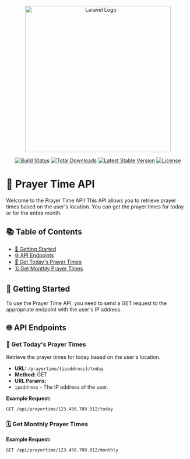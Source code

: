 <p align="center"><a href="https://laravel.com" target="_blank"><img src="https://raw.githubusercontent.com/laravel/art/master/logo-lockup/5%20SVG/2%20CMYK/1%20Full%20Color/laravel-logolockup-cmyk-red.svg" width="400" alt="Laravel Logo"></a></p>

<p align="center">
<a href="https://github.com/laravel/framework/actions"><img src="https://github.com/laravel/framework/workflows/tests/badge.svg" alt="Build Status"></a>
<a href="https://packagist.org/packages/laravel/framework"><img src="https://img.shields.io/packagist/dt/laravel/framework" alt="Total Downloads"></a>
<a href="https://packagist.org/packages/laravel/framework"><img src="https://img.shields.io/packagist/v/laravel/framework" alt="Latest Stable Version"></a>
<a href="https://packagist.org/packages/laravel/framework"><img src="https://img.shields.io/packagist/l/laravel/framework" alt="License"></a>
</p>

# 📿 Prayer Time API

Welcome to the Prayer Time API! This API allows you to retrieve prayer times based on the user's location. You can get the prayer times for today or for the entire month.

## 📚 Table of Contents

- [🚀 Getting Started](#getting-started)
- [🌐 API Endpoints](#api-endpoints)
- [📅 Get Today's Prayer Times](#get-todays-prayer-times)
- [🗓️ Get Monthly Prayer Times](#get-monthly-prayer-times)
<!-- - [🔍 Example Responses](#example-responses) -->

## 🚀 Getting Started

To use the Prayer Time API, you need to send a GET request to the appropriate endpoint with the user's IP address.

## 🌐 API Endpoints

### 📅 Get Today's Prayer Times

Retrieve the prayer times for today based on the user's location.

- **URL:** `/prayertime/{ipaddress}/today`
- **Method:** GET
- **URL Params:**
 - `ipaddress` - The IP address of the user.

**Example Request:**

```http
GET /api/prayertime/123.456.789.012/today
```

### 🗓️ Get Monthly Prayer Times

**Example Request:**

```http
GET /api/prayertime/123.456.789.012/monthly
```


